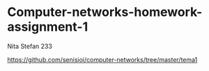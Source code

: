 # Computer-networks-homework-assignment-1

Nita Stefan
233

https://github.com/senisioi/computer-networks/tree/master/tema1
